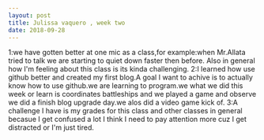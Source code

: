 ```yaml
---
layout: post
title: Julissa vaquero , week two
date: 2018-09-28
---
```


1:we have gotten better at one mic as a class,for example:when Mr.Allata tried to talk we are starting to quiet down faster then before. Also in general how I'm feeling about this class is its kinda challenging. 2:I learned how use github better and created my first blog.A goal I want to achive is to actually know how to use github.we are learning to program.we what we did this week or learn is coordinates battleships and we played a game and observe we did a finish blog upgrade day.we alos did a video game kick of. 3:A challenge I have is my grades for this class and other classes in general becasue I get confused a lot I think I need to pay attention more cuz I get distracted or I'm just tired.
